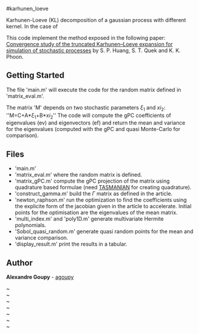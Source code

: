 #karhunen_loeve

Karhunen-Loeve (KL) decomposition of a gaussian process with different kernel.
In the case of 

This code implement the method exposed in the following paper:
[Convergence study of the truncated Karhunen–Loeve expansion for simulation of stochastic processes](https://onlinelibrary.wiley.com/doi/abs/10.1002/nme.255)
by S. P. Huang, S. T. Quek and K. K. Phoon.


## Getting Started

The file 'main.m' will execute the code for the random matrix defined in 'matrix_eval.m'.

The matrix 'M' depends on two stochastic parameters $\xi_1$ and $xi_2$:
''M=C+A*$\xi_1$+B*$xi_2$''
The code will compute the gPC coefficients of eigenvalues (ev) and eigenvectors (ef) and return the mean and variance for the eigenvalues (computed with the gPC and quasi Monte-Carlo for comparison).

## Files

 * 'main.m'
 * 'matrix_eval.m' where the random matrix is defined.
 * 'matrix_gPC.m' compute the gPC projection of the matrix using quadrature based formulae (need [TASMANIAN](https://tasmanian.ornl.gov/) for creating quadrature).
 * 'construct_gamma.m' build the $\Gamma$ matrix as defined in the article.
 * 'newton_raphson.m' run the optimization to find the coefficients using the explicite form of the jacobian given in the article to accelerate. Initial points for the optimisation are the eigenvalues of the mean matrix.
 * 'multi_index.m' and 'poly1D.m' generate multivariate Hermite polynomials.
 * 'Sobol_quasi_random.m' generate quasi random points for the mean and variance comparison.
 * 'display_result.m' print the results in a tabular.


## Author

**Alexandre Goupy** - [agoupy](https://github.com/agoupy)


~                                                                               
~                                                                               
~                                                                               
~                                                                               
~                                                                               
~                                                                               
~                                                                      
